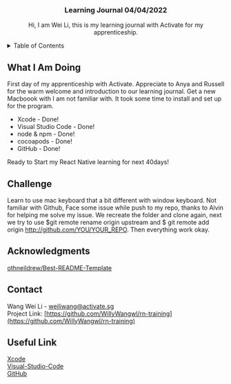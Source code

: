 
<br />
<div align="center">

  <h3 align="center">Learning Journal 04/04/2022</h3>

  <p align="center">
    Hi, I am Wei Li, this is my learning journal with Activate for my apprenticeship. 
    <br />
  </p>
</div>



<!-- TABLE OF CONTENTS -->
<details>
  <summary>Table of Contents</summary>
  <ol>
    <li><a href="#What-I-Am-Doing">What I Am Doing</a></li>
    <li><a href="#Challenge">Challenge</a></li>
    <li><a href="#acknowledgments">Acknowledgments</a></li>
    <li><a href="#contact">Contact</a></li>
    <li><a href="#Useful-Link">Useful Link</a></li>
  </ol>
</details>



<!-- What I Am Doing -->
## What I Am Doing
First day of my apprenticeship with Activate. Appreciate to Anya and Russell for the warm welcome and introduction to our learning journal. Get a new Macboook with I am not familiar with. It took some time to install and set up for the program. <br />
* Xcode - Done!<br />
* Visual Studio Code - Done!<br />
* node & npm - Done!<br />
* cocoapods - Done!<br />
* GitHub - Done!<br />

Ready to Start my React Native learning for next 40days!
<br />


<!-- Challenge -->
## Challenge
Learn to use mac keyboard that a bit different with window keyboard. Not familiar with Github, Face some issue while push to my repo, thanks to Alvin for helping me solve my issue. We recreate the folder and clone again, next we try to use $git remote rename origin upstream
 and $ git remote add origin http://github.com/YOU/YOUR_REPO. Then everything work okay.
<br />


<!-- ACKNOWLEDGMENTS -->
## Acknowledgments
[othneildrew/Best-README-Template](https://github.com/othneildrew/Best-README-Template#about-the-project)
<br />

<!-- CONTACT -->
## Contact

Wang Wei Li - weiliwang@activate.sg<br />
Project Link: [https://github.com/WillyWangwl/rn-training](https://github.com/WillyWangwl/rn-training)
<br />

<!-- Useful Link -->
## Useful Link
[Xcode](https://developer.apple.com/xcode/)<br />
[Visual-Studio-Code](https://code.visualstudio.com/docs?dv=osx)<br />
[GitHub](https://stackoverflow.com/questions/18200248/)<br />
